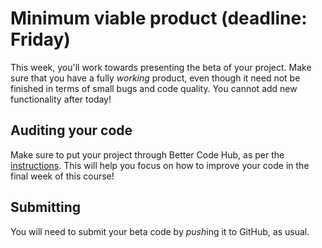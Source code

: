 # Minimum viable product (deadline: Friday)

This week, you'll work towards presenting the beta of your project. Make sure that you have a fully *working* product, even though it need not be finished in terms of small bugs and code quality. You cannot add new functionality after today!

## Auditing your code

Make sure to put your project through Better Code Hub, as per the [instructions](/reference/better-code-hub). This will help you focus on how to improve your code in the final week of this course!

## Submitting

You will need to submit your beta code by *push*ing it to GitHub, as usual.

